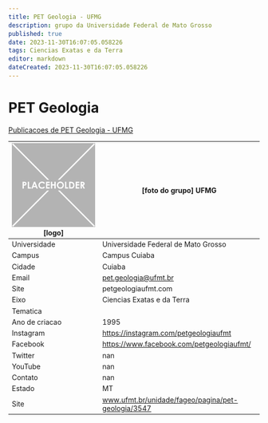 ```yaml
---
title: PET Geologia - UFMG
description: grupo da Universidade Federal de Mato Grosso
published: true
date: 2023-11-30T16:07:05.058226
tags: Ciencias Exatas e da Terra
editor: markdown
dateCreated: 2023-11-30T16:07:05.058226
---
```


# PET Geologia

[Publicacoes de PET Geologia - UFMG](/atividade/225PETGeologiaUFMG/feed.md)

| ![placeholder.png](/placeholder.png) [logo] | [foto do grupo] UFMG         |
| ------------------------------------------- | ------------------------------------------------- |
| Universidade                                | Universidade Federal de Mato Grosso      |
| Campus                                      | Campus Cuiaba            |
| Cidade                                      | Cuiaba             |
| Email                                       | pet.geologia@ufmt.br             |
| Site                                        | petgeologiaufmt.com              |
| Eixo                                        | Ciencias Exatas e da Terra              |
| Tematica                                    |           |
| Ano de criacao                              | 1995        |
| Instagram                                   | https://instagram.com/petgeologiaufmt         |
| Facebook                                    | https://www.facebook.com/petgeologiaufmt/          |
| Twitter                                     | nan           |
| YouTube                                     | nan           |
| Contato                                     | nan         |
| Estado                                      |  MT            |
| Site                                        | www.ufmt.br/unidade/fageo/pagina/pet-geologia/3547 |
